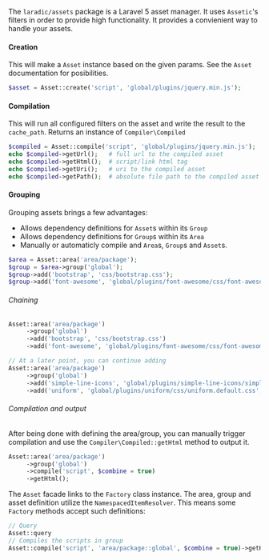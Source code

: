 <!---
title: Overview
subtitle: A quick overview of some features
author: Laradic
-->

The `laradic/assets` package is a Laravel 5 asset manager. It uses `Assetic`'s filters in order to provide high functionality. 
It provides a convienient way to handle your assets. 

#### Creation
This will make a `Asset` instance based on the given params. See the `Asset` documentation for posibilities.
```php
$asset = Asset::create('script', 'global/plugins/jquery.min.js');
```

#### Compilation
This will run all configured filters on the asset and write the result to the `cache_path`. Returns an instance of `Compiler\Compiled`
```php
$compiled = Asset::compile('script', 'global/plugins/jquery.min.js');
echo $compiled->getUrl();   # full url to the compiled asset
echo $compiled->getHtml();  # script/link html tag
echo $compiled->getUri();   # uri to the compiled asset
echo $compiled->getPath();  # absolute file path to the compiled asset
```

#### Grouping
Grouping assets brings a few advantages: 
- Allows dependency definitions for `Asset`s within its `Group`
- Allows dependency definitions for `Group`s within its `Area`
- Manually or automaticly compile and `Area`s, `Group`s and `Asset`s.
```php
$area = Asset::area('area/package');
$group = $area->group('global');
$group->add('bootstrap', 'css/bootstrap.css');
$group->add('font-awesome', 'global/plugins/font-awesome/css/font-awesome.min.css', 'bootstrap');
```

###### Chaining
```php
Asset::area('area/package')
     ->group('global')
     ->add('bootstrap', 'css/bootstrap.css')
     ->add('font-awesome', 'global/plugins/font-awesome/css/font-awesome.min.css', 'bootstrap');

// At a later point, you can continue adding
Asset::area('area/package')
     ->group('global')
     ->add('simple-line-icons', 'global/plugins/simple-line-icons/simple-line-icons.min.css', 'bootstrap')
     ->add('uniform', 'global/plugins/uniform/css/uniform.default.css', 'bootstrap');
```

###### Compilation and output
After being done with defining the area/group, you can manually trigger compilation and use the `Compiler\Compiled::getHtml` method to output it. 
```php
Asset::area('area/package')
     ->group('global')
     ->compile('script', $combine = true)
     ->getHtml();
```

The `Asset` facade links to the `Factory` class instance. The area, group and asset definition utilize the `NamespacedItemResolver`. 
This means some `Factory` methods accept such definitions:

```php
// Query
Asset::query
// Compiles the scripts in group
Asset::compile('script', 'area/package::global', $combine = true)->getHtml();
```

